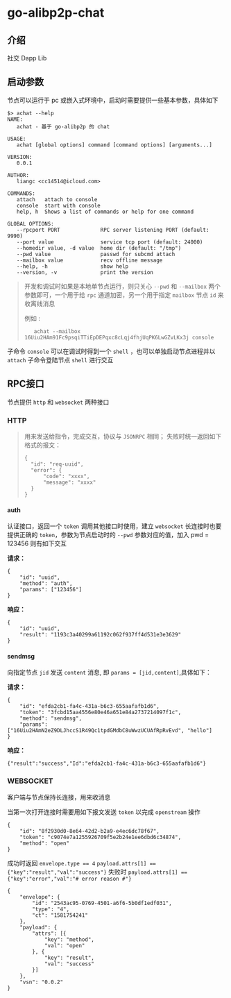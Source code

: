 # go-alibp2p-chat

## 介绍

社交 Dapp Lib

## 启动参数

节点可以运行于 pc 或嵌入式环境中，启动时需要提供一些基本参数，具体如下

```
$> achat --help
NAME:
   achat - 基于 go-alibp2p 的 chat

USAGE:
   achat [global options] command [command options] [arguments...]

VERSION:
   0.0.1

AUTHOR:
   liangc <cc14514@icloud.com>

COMMANDS:
   attach   attach to console
   console  start with console
   help, h  Shows a list of commands or help for one command

GLOBAL OPTIONS:
   --rpcport PORT             RPC server listening PORT (default: 9990)
   --port value               service tcp port (default: 24000)
   --homedir value, -d value  home dir (default: "/tmp")
   --pwd value                passwd for subcmd attach
   --mailbox value            recv offline message
   --help, -h                 show help
   --version, -v              print the version
```

> 开发和调试时如果是本地单节点运行，则只关心 `--pwd` 和 `--mailbox` 两个参数即可，一个用于给 `rpc` 通道加密，另一个用于指定 `mailbox` 节点 `id` 来收离线消息
>
>    例如 : 
>
>        achat --mailbox 16Uiu2HAm91Fc9psqiTTiEpDEPqxc8cLqj4fhjUqPK6LwGZvLKx3j console

子命令 `console` 可以在调试时得到一个 `shell` ，也可以单独启动节点进程并以 `attach` 子命令登陆节点 `shell` 进行交互


## RPC接口

节点提供 `http` 和 `websocket` 两种接口

### HTTP

>用来发送给指令，完成交互，协议与 `JSONRPC` 相同；
>失败时统一返回如下格式的报文：
>```
>{
>	"id": "req-uuid",
>	"error": {
>		"code": "xxxx",
>		"message": "xxxx"
>	}
>}
>```

#### auth

认证接口，返回一个 `token` 调用其他接口时使用，建立 `websocket` 长连接时也要提供正确的 `token`，参数为节点启动时的 `--pwd` 参数对应的值，加入 pwd = 123456 则有如下交互

__请求：__

```
{
	"id": "uuid",
	"method": "auth",
	"params": ["123456"]
}
```

__响应：__

```
{
	"id": "uuid",
	"result": "1193c3a40299a61192c062f937ff4d531e3e3629"
}
```

#### sendmsg

向指定节点 `jid` 发送 `content` 消息, 即 `params = [jid,content]`,具体如下：

__请求：__

```
{
	"id": "efda2cb1-fa4c-431a-b6c3-655aafafb1d6",
	"token": "3fcbd15aa4556e80e46a651e84a2737214097f1c",
	"method": "sendmsg",
	"params": ["16Uiu2HAmN2eZ9DLJhccS1R49Qc1tpdGMdbC8uWwzUCUAfRpRvEvd", "hello"]
}
```

__响应：__

```
{"result":"success","Id":"efda2cb1-fa4c-431a-b6c3-655aafafb1d6"}
```

### WEBSOCKET

客户端与节点保持长连接，用来收消息

当第一次打开连接时需要用如下报文发送 `token` 以完成 `openstream` 操作


```
{
	"id": "8f2930d0-8e64-42d2-b2a9-e4ec6dc78f67",
	"token": "c9074e7a1255926709f5e2b24e1ee6dbd6c34874",
	"method": "open"
}
```

成功时返回 
    `envelope.type == 4` 
    `payload.attrs[1] == {"key":"result","val":"success"}`
失败时
    `payload.attrs[1] == {"key":"error","val":"# error reason #"}`   

```
{
	"envelope": {
		"id": "2543ac95-0769-4501-a6f6-5b0df1edf031",
		"type": "4",
		"ct": "1581754241"
	},
	"payload": {
		"attrs": [{
			"key": "method",
			"val": "open"
		}, {
			"key": "result",
			"val": "success"
		}]
	},
	"vsn": "0.0.2"
}
```
